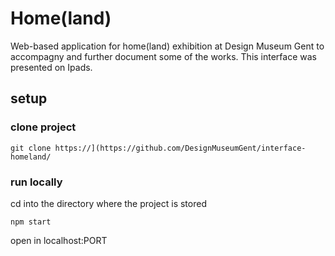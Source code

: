 # Home(land) 

Web-based application for home(land) exhibition at Design Museum Gent to accompagny and further document some of the works. This interface was presented on Ipads. 

## setup

### clone project
```
git clone https://](https://github.com/DesignMuseumGent/interface-homeland/
```

### run locally 
cd into the directory where the project is stored 

```
npm start
```

open in localhost:PORT

